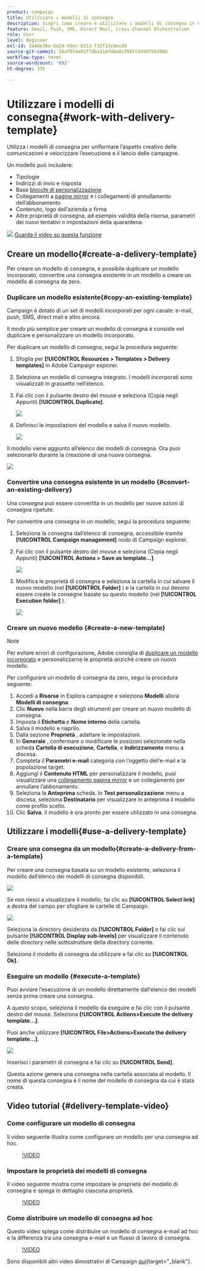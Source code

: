 ```yaml
---
product: campaign
title: Utilizzare i modelli di consegna
description: Scopri come creare e utilizzare i modelli di consegna in Campaign
feature: Email, Push, SMS, Direct Mail, Cross Channel Orchestration
role: User
level: Beginner
exl-id: 3a4de36e-ba24-49ec-8113-f32f12c8ecdd
source-git-commit: 34af97ae01f7dba418fd0a8c950fc549dfbbd98b
workflow-type: tm+mt
source-wordcount: '692'
ht-degree: 33%

---
```


# Utilizzare i modelli di consegna{#work-with-delivery-template}

Utilizza i modelli di consegna per uniformare l’aspetto creativo delle comunicazioni e velocizzare l’esecuzione e il lancio delle campagne.

Un modello può includere:

* Tipologie
* Indirizzi di invio e risposta
* Base [blocchi di personalizzazione](../send/personalization-blocks.md)
* Collegamenti a [pagine mirror](../send/mirror-page.md) e i collegamenti di annullamento dell’abbonamento
* Contenuto, logo dell’azienda o firma
* Altre proprietà di consegna, ad esempio validità della risorsa, parametri dei nuovi tentativi o impostazioni della quarantena.

![](assets/do-not-localize/how-to-video.png) [Guarda il video su questa funzione](#delivery-template-video)


## Creare un modello{#create-a-delivery-template}

Per creare un modello di consegna, è possibile duplicare un modello incorporato, convertire una consegna esistente in un modello o creare un modello di consegna da zero.

### Duplicare un modello esistente{#copy-an-existing-template}

Campaign è dotato di un set di modelli incorporati per ogni canale: e-mail, push, SMS, direct mail e altro ancora.

Il modo più semplice per creare un modello di consegna è consiste nel duplicare e personalizzare un modello incorporato.

Per duplicare un modello di consegna, segui la procedura seguente:

1. Sfoglia per **[!UICONTROL Resources > Templates > Delivery templates]** in Adobe Campaign explorer.
1. Seleziona un modello di consegna integrato. I modelli incorporati sono visualizzati in grassetto nell’elenco.
1. Fai clic con il pulsante destro del mouse e seleziona (Copia negli Appunti) **[!UICONTROL Duplicate]**.

   ![](assets/duplicate-built-in-template.png)

1. Definisci le impostazioni del modello e salva il nuovo modello.

   ![](assets/delivery-template-new.png)

Il modello viene aggiunto all’elenco dei modelli di consegna. Ora puoi selezionarlo durante la creazione di una nuova consegna.

![](assets/select-the-new-template.png)

### Convertire una consegna esistente in un modello {#convert-an-existing-delivery}

Una consegna può essere convertita in un modello per nuove azioni di consegna ripetute.

Per convertire una consegna in un modello, segui la procedura seguente:

1. Seleziona la consegna dall’elenco di consegna, accessibile tramite **[!UICONTROL Campaign management]** nodo di Campaign explorer.

1. Fai clic con il pulsante destro del mouse e seleziona (Copia negli Appunti) **[!UICONTROL Actions > Save as template...]**.

   ![](assets/save-as-template.png)

1. Modifica le proprietà di consegna e seleziona la cartella in cui salvare il nuovo modello (nel **[!UICONTROL Folder]** ) e la cartella in cui devono essere create le consegne basate su questo modello (nel **[!UICONTROL Execution folder]** ).

   ![](assets/template-select-folders.png)

### Creare un nuovo modello {#create-a-new-template}

>[!NOTE]
>
>Per evitare errori di configurazione, Adobe consiglia di [duplicare un modello incorporato](#copy-an-existing-template) e personalizzarne le proprietà anziché creare un nuovo modello.

Per configurare un modello di consegna da zero, segui la procedura seguente:

1. Accedi a **Risorse** in Esplora campagne e seleziona **Modelli** allora **Modelli di consegna**.
1. Clic **Nuovo** nella barra degli strumenti per creare un nuovo modello di consegna.
1. Imposta il **Etichetta** e **Nome interno** della cartella.
1. Salva il modello e riaprilo.
1. Dalla sezione **Proprietà** , adattare le impostazioni.
1. In **Generale** , confermare o modificare le posizioni selezionate nella scheda **Cartella di esecuzione**, **Cartella**, e **Indirizzamento** menu a discesa.
1. Completa il **Parametri e-mail** categoria con l’oggetto dell’e-mail e la popolazione target.
1. Aggiungi il **Contenuto HTML** per personalizzare il modello, puoi visualizzare una [collegamento pagina mirror](../send/mirror-page.md) e un collegamento per annullare l’abbonamento.
1. Seleziona la **Anteprima** scheda. In **Test personalizzazione** menu a discesa, seleziona **Destinatario** per visualizzare in anteprima il modello come profilo scelto.
1. Clic **Salva**. Il modello è ora pronto per essere utilizzato in una consegna.


## Utilizzare i modelli{#use-a-delivery-template}

### Creare una consegna da un modello{#create-a-delivery-from-a-template}

Per creare una consegna basata su un modello esistente, seleziona il modello dall’elenco dei modelli di consegna disponibili.

![](assets/select-the-new-template.png)

Se non riesci a visualizzare il modello, fai clic su **[!UICONTROL Select link]** a destra del campo per sfogliare le cartelle di Campaign.

![](assets/browse-templates.png)

Seleziona la directory desiderata da **[!UICONTROL Folder]** o fai clic sul pulsante **[!UICONTROL Display sub-levels]** per visualizzare il contenuto delle directory nelle sottostrutture della directory corrente.

Seleziona il modello di consegna da utilizzare e fai clic su **[!UICONTROL Ok]**.

### Eseguire un modello {#execute-a-template}

Puoi avviare l’esecuzione di un modello direttamente dall’elenco dei modelli senza prima creare una consegna.

A questo scopo, seleziona il modello da eseguire e fai clic con il pulsante destro del mouse. Seleziona **[!UICONTROL Actions>Execute the delivery template...]**.

Puoi anche utilizzare **[!UICONTROL File>Actions>Execute the delivery template...]**.

![](assets/execute-delivery-template.png)

Inserisci i parametri di consegna e fai clic su **[!UICONTROL Send]**.

Questa azione genera una consegna nella cartella associata al modello. Il nome di questa consegna è il nome del modello di consegna da cui è stata creata.


## Video tutorial {#delivery-template-video}

### Come configurare un modello di consegna

Il video seguente illustra come configurare un modello per una consegna ad hoc.

>[!VIDEO](https://video.tv.adobe.com/v/342082?quality=12)

### Impostare le proprietà dei modelli di consegna

Il video seguente mostra come impostare le proprietà del modello di consegna e spiega in dettaglio ciascuna proprietà.

>[!VIDEO](https://video.tv.adobe.com/v/338969?quality=12)

### Come distribuire un modello di consegna ad hoc

Questo video spiega come distribuire un modello di consegna e-mail ad hoc e la differenza tra una consegna e-mail e un flusso di lavoro di consegna.

>[!VIDEO](https://video.tv.adobe.com/v/338965?quality=12)

Sono disponibili altri video dimostrativi di Campaign [qui](https://experienceleague.adobe.com/docs/campaign-learn/tutorials/getting-started/introduction-to-adobe-campaign.html){target="_blank"}.
